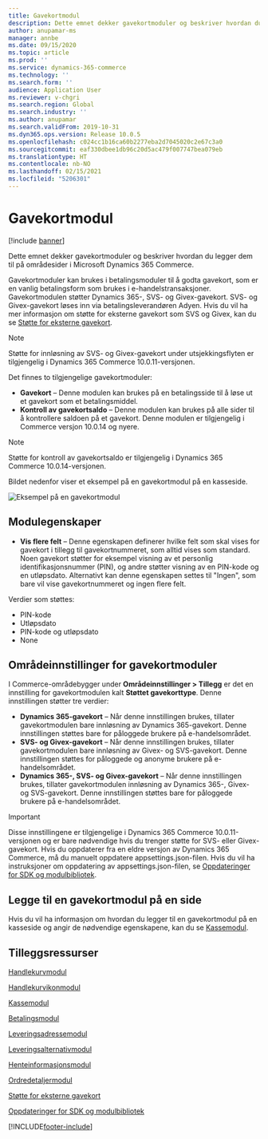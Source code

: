 ```yaml
---
title: Gavekortmodul
description: Dette emnet dekker gavekortmoduler og beskriver hvordan du legger dem til på områdesider i Microsoft Dynamics 365 Commerce.
author: anupamar-ms
manager: annbe
ms.date: 09/15/2020
ms.topic: article
ms.prod: ''
ms.service: dynamics-365-commerce
ms.technology: ''
ms.search.form: ''
audience: Application User
ms.reviewer: v-chgri
ms.search.region: Global
ms.search.industry: ''
ms.author: anupamar
ms.search.validFrom: 2019-10-31
ms.dyn365.ops.version: Release 10.0.5
ms.openlocfilehash: c024cc1b16ca60b2277eba2d7045020c2e67c3a0
ms.sourcegitcommit: eaf330dbee1db96c20d5ac479f007747bea079eb
ms.translationtype: HT
ms.contentlocale: nb-NO
ms.lasthandoff: 02/15/2021
ms.locfileid: "5206301"
---
```

# <a name="gift-card-module"></a>Gavekortmodul

[!include [banner](includes/banner.md)]

Dette emnet dekker gavekortmoduler og beskriver hvordan du legger dem til på områdesider i Microsoft Dynamics 365 Commerce.

Gavekortmoduler kan brukes i betalingsmoduler til å godta gavekort, som er en vanlig betalingsform som brukes i e-handelstransaksjoner. Gavekortmodulen støtter Dynamics 365-, SVS- og Givex-gavekort. SVS- og Givex-gavekort løses inn via betalingsleverandøren Adyen. Hvis du vil ha mer informasjon om støtte for eksterne gavekort som SVS og Givex, kan du se [Støtte for eksterne gavekort](./dev-itpro/gift-card.md).

> [!NOTE]
> Støtte for innløsning av SVS- og Givex-gavekort under utsjekkingsflyten er tilgjengelig i Dynamics 365 Commerce 10.0.11-versjonen. 

Det finnes to tilgjengelige gavekortmoduler:

- **Gavekort** – Denne modulen kan brukes på en betalingsside til å løse ut et gavekort som et betalingsmiddel. 
- **Kontroll av gavekortsaldo** – Denne modulen kan brukes på alle sider til å kontrollere saldoen på et gavekort. Denne modulen er tilgjengelig i Commerce versjon 10.0.14 og nyere.

> [!NOTE]
> Støtte for kontroll av gavekortsaldo er tilgjengelig i Dynamics 365 Commerce 10.0.14-versjonen.

Bildet nedenfor viser et eksempel på en gavekortmodul på en kasseside.

![Eksempel på en gavekortmodul](./media/ecommerce-giftcard.PNG)

## <a name="module-properties"></a>Modulegenskaper

- **Vis flere felt** – Denne egenskapen definerer hvilke felt som skal vises for gavekort i tillegg til gavekortnummeret, som alltid vises som standard. Noen gavekort støtter for eksempel visning av et personlig identifikasjonsnummer (PIN), og andre støtter visning av en PIN-kode og en utløpsdato. Alternativt kan denne egenskapen settes til "Ingen", som bare vil vise gavekortnummeret og ingen flere felt.

Verdier som støttes:
-   PIN-kode
-   Utløpsdato
-   PIN-kode og utløpsdato 
-   None

## <a name="site-settings-for-gift-card-modules"></a>Områdeinnstillinger for gavekortmoduler

I Commerce-områdebygger under **Områdeinnstillinger \> Tillegg** er det en innstilling for gavekortmodulen kalt **Støttet gavekorttype**. Denne innstillingen støtter tre verdier:
- **Dynamics 365-gavekort** – Når denne innstillingen brukes, tillater gavekortmodulen bare innløsning av Dynamics 365-gavekort. Denne innstillingen støttes bare for påloggede brukere på e-handelsområdet.
- **SVS- og Givex-gavekort** – Når denne innstillingen brukes, tillater gavekortmodulen bare innløsning av Givex- og SVS-gavekort. Denne innstillingen støttes for påloggede og anonyme brukere på e-handelsområdet.
- **Dynamics 365-, SVS- og Givex-gavekort** – Når denne innstillingen brukes, tillater gavekortmodulen innløsning av Dynamics 365-, Givex- og SVS-gavekort. Denne innstillingen støttes bare for påloggede brukere på e-handelsområdet.

> [!IMPORTANT]
> Disse innstillingene er tilgjengelige i Dynamics 365 Commerce 10.0.11-versjonen og er bare nødvendige hvis du trenger støtte for SVS- eller Givex-gavekort. Hvis du oppdaterer fra en eldre versjon av Dynamics 365 Commerce, må du manuelt oppdatere appsettings.json-filen. Hvis du vil ha instruksjoner om oppdatering av appsettings.json-filen, se [Oppdateringer for SDK og modulbibliotek](e-commerce-extensibility/sdk-updates.md#update-the-appsettingsjson-file). 

## <a name="add-a-gift-card-module-to-a-page"></a>Legge til en gavekortmodul på en side

Hvis du vil ha informasjon om hvordan du legger til en gavekortmodul på en kasseside og angir de nødvendige egenskapene, kan du se [Kassemodul](add-checkout-module.md).

## <a name="additional-resources"></a>Tilleggsressurser

[Handlekurvmodul](add-cart-module.md)

[Handlekurvikonmodul](cart-icon-module.md)

[Kassemodul](add-checkout-module.md)

[Betalingsmodul](payment-module.md)

[Leveringsadressemodul](ship-address-module.md)

[Leveringsalternativmodul](delivery-options-module.md)

[Henteinformasjonsmodul](pickup-info-module.md)

[Ordredetaljermodul](order-confirmation-module.md)

[Støtte for eksterne gavekort](./dev-itpro/gift-card.md)

[Oppdateringer for SDK og modulbibliotek](e-commerce-extensibility/sdk-updates.md)


[!INCLUDE[footer-include](../includes/footer-banner.md)]
